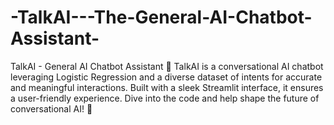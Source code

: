 # -TalkAI---The-General-AI-Chatbot-Assistant-
TalkAI - General AI Chatbot Assistant 🤖  TalkAI is a conversational AI chatbot leveraging Logistic Regression and a diverse dataset of intents for accurate and meaningful interactions. Built with a sleek Streamlit interface, it ensures a user-friendly experience. Dive into the code and help shape the future of conversational AI! 🚀
